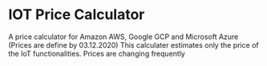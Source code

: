 # IOT Price Calculator
A price calculator for Amazon AWS, Google GCP and Microsoft Azure (Prices are define by 03.12.2020)
This calculater estimates only the price of the IoT functionalities. Prices are changing frequently
